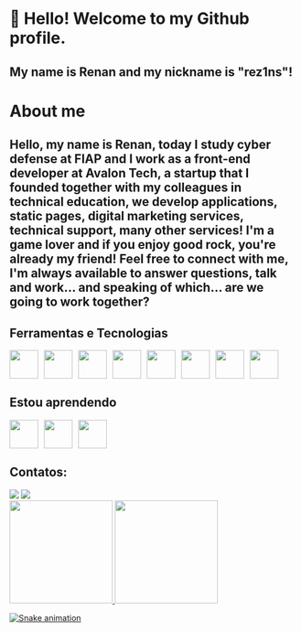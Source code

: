 # 👋 Hello! Welcome to my Github profile.
## My name is Renan and my nickname is "rez1ns"!

# About me
## Hello, my name is Renan, today I study cyber defense at FIAP and I work as a front-end developer at Avalon Tech, a startup that I founded together with my colleagues in technical education, we develop applications, static pages, digital marketing services, technical support, many other services! I'm a game lover and if you enjoy good rock, you're already my friend! Feel free to connect with me, I'm always available to answer questions, talk and work... and speaking of which... are we going to work together?

## Ferramentas e Tecnologias
<img src="https://cdn.jsdelivr.net/gh/devicons/devicon/icons/html5/html5-original-wordmark.svg" width="50" height="50" style="margin: 0 10px 0 0;"/><img src="https://cdn.jsdelivr.net/gh/devicons/devicon/icons/css3/css3-original-wordmark.svg" width="50" height="50" style="margin: 0 10px 0 0;"/><img src="https://cdn.jsdelivr.net/gh/devicons/devicon/icons/javascript/javascript-original.svg" width="50" height="50" style="margin: 0 10px 0 0;"/><img src="https://cdn.jsdelivr.net/gh/devicons/devicon/icons/git/git-original-wordmark.svg" width="50" height="50" style="margin: 0 10px 0 0;"/><img src="https://cdn.jsdelivr.net/gh/devicons/devicon/icons/python/python-original-wordmark.svg" width="50" height="50" style="margin: 0 10px 0 0;"/><img src="https://cdn.jsdelivr.net/gh/devicons/devicon/icons/linux/linux-original.svg" width="50" height="50" style="margin: 0 10px 0 0;"/><img src="https://cdn.jsdelivr.net/gh/devicons/devicon/icons/bootstrap/bootstrap-original-wordmark.svg" width="50" height="50" style="margin: 0 10px 0 0;"/><img src="https://cdn.jsdelivr.net/gh/devicons/devicon/icons/photoshop/photoshop-line.svg" width="50" height="50" style="margin: 0 10px 0 0;"/>

## Estou aprendendo
<img src="https://cdn.jsdelivr.net/gh/devicons/devicon/icons/django/django-plain-wordmark.svg" width="50" height="50" style="margin: 0 10px 0 0;"/><img src="https://cdn.jsdelivr.net/gh/devicons/devicon/icons/laravel/laravel-plain-wordmark.svg" width="50" height="50" style="margin: 0 10px 0 0;"/><img src="https://cdn.jsdelivr.net/gh/devicons/devicon/icons/azure/azure-original-wordmark.svg" width="50" height="50" style="margin: 0 10px 0 0;"/>

## Contatos:

<div>
<a href = "mailto:renan.dias0871@gmail.com"><img src="https://img.shields.io/badge/Gmail-D14836?style=for-the-badge&logo=gmail&logoColor=white" target="_blank"></a>
<a href="https://www.linkedin.com/in/renan-dias-da-costa-563830264/" target="_blank"><img src="https://img.shields.io/badge/-LinkedIn-%230077B5?style=for-the-badge&logo=linkedin&logoColor=white" target="_blank"></a>   
</div>
<!--
<a href="https://www.youtube.com/seu-canal-youtube-aqui" target="_blank"><img src="https://img.shields.io/badge/YouTube-FF0000?style=for-the-badge&logo=youtube&logoColor=white" target="_blank"></a>
<a href="https://instagram.com/seu-usuário-instagram-aqui" target="_blank"><img src="https://img.shields.io/badge/-Instagram-%23E4405F?style=for-the-badge&logo=instagram&logoColor=white" target="_blank"></a>
<a href="https://www.twitch.tv/seu-usuário-aqui" target="_blank"><img src="https://img.shields.io/badge/Twitch-9146FF?style=for-the-badge&logo=twitch&logoColor=white" target="_blank"></a>
-->

<div>
<a href="https://github.com/WHrez1ns">
<img height="180em" src="https://github-readme-stats.vercel.app/api/top-langs/?username=WHrez1ns&layout=compact&langs_count=7&theme=dracula"/>
<img height="180em" src="https://github-readme-stats.vercel.app/api?username=WHrez1ns&show_icons=true&theme=dracula&include_all_commits=true&count_private=true"/>
</div>

![Snake animation](https://github.com/seu-usuário-aqui/seu-usuário-aqui/blob/output/github-contribution-grid-snake.svg)
